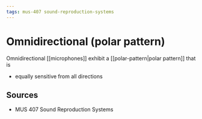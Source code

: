 ```yaml
---
tags: mus-407 sound-reproduction-systems
---
```


# Omnidirectional (polar pattern)

Omnidirectional [[microphones]] exhibit a [[polar-pattern|polar pattern]] that is

- equally sensitive from all directions

## Sources

- MUS 407 Sound Reproduction Systems
